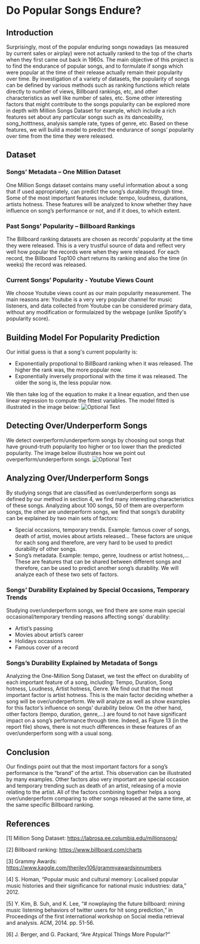 # Do Popular Songs Endure?

## Introduction
Surprisingly, most of the popular enduring songs nowadays (as measured by current sales or airplay) were not actually ranked to the top of the charts when they first came out back in 1960s. The main objective of this project is to find the endurance of popular songs, and to formulate if songs which were popular at the time of their release actually remain their popularity over time. By investigation of a variety of datasets, the popularity of songs can be defined by various methods such as ranking functions which relate directly to number of views, Billboard rankings, etc, and other characteristics as well like number of sales, etc. Some other interesting factors that might contribute to the songs popularity can be explored more in depth with Million Songs Dataset for example, which include a rich features set about any particular songs such as its danceability, song_hotttness, analysis sample rate, types of genre, etc. Based on these features, we will build a model to predict the endurance of songs’ popularity over time from the time they were released.

## Dataset
### Songs’ Metadata – One Million Dataset
One Million Songs dataset contains many useful information about a song that if used appropriately, can predict the song’s durability through time. Some of the most important features include: tempo, loudness, durations, artists hotness. These features will be analyzed to know whether they have influence on song’s performance or not, and if it does, to which extent. 

### Past Songs’ Popularity – Billboard Rankings
The Billboard ranking datasets are chosen as records’ popularity at the time they were released. This is a very trustful source of data and reflect very well how popular the records were when they were released. For each record, the Billboard Top100 chart returns its ranking and also the time (in weeks) the record was released. 

### Current Songs’ Popularity - Youtube Views Count
We choose Youtube views count as our main popularity measurement. The main reasons are: Youtube is a very very popular channel for music listeners, and data collected from Youtube can be considered primary data, without any modification or formulaized by the webpage (unlike Spotify's popularity score).

## Building Model For Popularity Prediction
Our initial guess is that a song's current popularity is:
- Exponentially propotional to BillBoard ranking when it was released. The higher the rank was, the more popular now. 
- Exponentially inversely proportional with the time it was released. The older the song is, the less popular now.

We then take log of the equation to make it a linear equation, and then use linear regression to compute the fittest variables. 
The model fitted is illustrated in the image below:
![Optional Text](../master/illustrations/github_pic1.JPG)


## Detecting Over/Underperform Songs
We detect overperform/underperform songs by choosing out songs that have ground-truth popularity too higher or too lower than the predicted popularity. The image below illustrates how we point out overperform/underperform songs.
![Optional Text](../master/illustrations/github_pic2.JPG) 

## Analyzing Over/Underperform Songs
By studying songs that are classified as over/underperform songs as defined by our method in section 4, we find many interesting characteristics of these songs. Analyzing about 100 songs,  50 of them are overperform songs, the other are underperform songs, we find that songs’s durability can be explained by two main sets of factors:
- Special occasions, temporary trends. Example: famous cover of songs, death of artist, movies about artists released… These factors are unique for each song and therefore, are very hard to be used to predict durability of other songs.
- Song’s metadata. Example: tempo, genre, loudness or artist hotness,… These are features that can be shared between different songs and therefore, can be used to predict another song’s durability.
We will analyze each of these two sets of factors.

### Songs’ Durability Explained by Special Occasions, Temporary Trends
Studying over/underperform songs, we find there are some main special occasional/temporary trending reasons affecting songs’ durability:
-	Artist’s passing
- Movies about artist’s career
- Holidays occasions
- Famous cover of a record
### Songs’s Durability Explained by Metadata of Songs
Analyzing the One-Million Song Dataset, we test the effect on durability of each important feature of a song, including: Tempo, Duration,	Song hotness,	Loudness,	Artist hotness,	Genre.
We find out that the most important factor is artist hotness. This is the main factor deciding whether a song will be over/underperform. We will analyze as well as show examples for this factor’s influence on songs’ durability below.
On the other hand, other factors (tempo, duration, genre,…) are found to not have significant impact on a song’s performance through time. Indeed, as Figure 13 (in the report file) shows, there is not much differences in these features of an over/underperform song with a usual song.
 

## Conclusion
Our findings point out that the most important factors for a song’s performance is the “brand” of the artist. This observation can be illustrated by many examples. Other factors also very important are special occasion and temporary trending such as death of an artist, releasing of a movie relating to the artist. All of the factors combining together helps a song over/underperform comparing to other songs released at the same time, at the same specific Billboard ranking.  



## References
[1]    Million Song Dataset: https://labrosa.ee.columbia.edu/millionsong/

[2]    Billboard ranking: https://www.billboard.com/charts

[3]    Grammy Awards: https://www.kaggle.com/theriley106/grammyawardsinnumbers

[4]    S. Homan, “Popular music and cultural memory: Localised popular music histories and their significance for national music industries: data,” 2012.

[5]    Y. Kim, B. Suh, and K. Lee, “# nowplaying the future billboard: mining music listening behaviors of twitter users for hit song prediction,” in Proceedings of the first international workshop on Social media retrieval and analysis. ACM, 2014. pp. 51-56.

[6]    J. Berger, and G. Packard, “Are Atypical Things More Popular?”

































